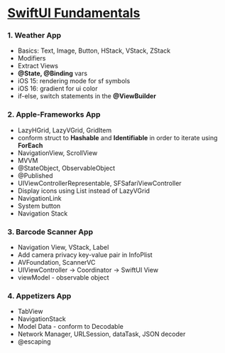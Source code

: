 # [SwiftUI Fundamentals](https://youtu.be/b1oC7sLIgpI?si=bXl6gPqR0uUHDnQ5)

### 1. Weather App
* Basics: Text, Image, Button, HStack, VStack, ZStack 
* Modifiers
* Extract Views
* **@State, @Binding** vars
* iOS 15: rendering mode for sf symbols
* iOS 16: gradient for ui color
* if-else, switch statements in the **@ViewBuilder**

### 2. Apple-Frameworks App
* LazyHGrid, LazyVGrid, GridItem
* conform struct to **Hashable** and **Identifiable** in order to iterate using **ForEach**
* NavigationView, ScrollView
* MVVM
* @StateObject, ObservableObject
* @Published
* UIViewControllerRepresentable, SFSafariViewController
* Display icons using List instead of LazyVGrid
* NavigationLink
* System button
* Navigation Stack

### 3. Barcode Scanner App
* Navigation View, VStack, Label
* Add camera privacy key-value pair in InfoPlist
* AVFoundation, ScannerVC
* UIViewController -> Coordinator -> SwiftUI View
* viewModel - observable object

### 4. Appetizers App
* TabView
* NavigationStack
* Model Data - conform to Decodable
* Network Manager, URLSession, dataTask, JSON decoder
* @escaping
